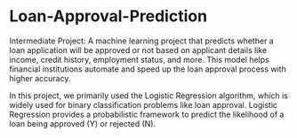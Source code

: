 # Loan-Approval-Prediction
Intermediate Project:
A machine learning project that predicts whether a loan application will be approved or not based on applicant details like income, credit history, employment status, and more. This model helps financial institutions automate and speed up the loan approval process with higher accuracy.

In this project, we primarily used the Logistic Regression algorithm, which is widely used for binary classification problems like loan approval. Logistic Regression provides a probabilistic framework to predict the likelihood of a loan being approved (Y) or rejected (N).
